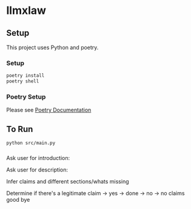 # llmxlaw


## Setup

This project uses Python and poetry.

### Setup

```bash
poetry install
poetry shell
```

### Poetry Setup

Please see [Poetry Documentation](https://python-poetry.org/docs/)

## To Run

```bash
python src/main.py
```

###

Ask user for introduction:

Ask user for description:

Infer claims and different sections/whats missing

Determine if there's a legitimate claim
 -> yes -> done
-> no -> no claims good bye
